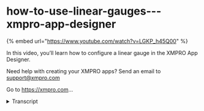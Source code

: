 # how-to-use-linear-gauges---xmpro-app-designer
{% embed url="https://www.youtube.com/watch?v=LGKP_h45Q00" %}



In this video, you’ll learn how to configure a linear gauge in the XMPRO App Designer.

Need help with creating your XMPRO apps? Send an email to support@xmpro.com

Go to https://xmpro.com...
<details>
<summary>Transcript</summary>In this video, you’ll learn how to configure a linear gauge in the XMPRO App Designer.

Need help with creating your XMPRO apps? Send an email to support@xmpro.com

Go to https://xmpro.com...
welcome to another training video from

exam pro

today we'll be looking at linear gauge

and how to use it in app designer

dna gauge can be found in the basic

category or you can search it from the

search text box right here

let me drag it to the box that you want

to display and show you the default

layout of linear gauge

from here you can see we have a range

from 0 to 100

the indicators show the current value

and the title and now jump into the

active mode to change the rate how it

looks

now we're going to block properties of

the linear gauge

and the appearance you see feasible

option

it will be the same as the other app

design controls

and we can change the title here

now we say we change it to

temperature

we can also change the orientation of

linear gauge

the default value is horizontal and we

can change it to vertical

the font color will be applied to the

step

of the vena gauge as well as the title

now now we change it to a darker color

the interval would be the value between

each step of the name gauge

the default value is 10 and we can

change it to

five in a gauge

can be display more than one value

if you want to add more value it will be

under the sub values category

and we can also change the indicator

type for subfolios

we can change it to rectangles circle

etc

but for demo purposes we keep it as text

cloud

we can change the text format to

percentage if we want to

also we can change the indicator color

so we'll change it to purple

we can also configure the indicate

offset

if we want to display the indicator in a

different location

in the behavior we can set the range of

the linear gauge

the default would be zero two hundred

and we can change it to zero to

sixty

and the value we can configure the value

of the

linear gauge

we can change it to 40. also we can add

this up value by clicking on the

plus button

again specify 10

and 20. now i'm going to show you

the changes that we have made

now you see the knee gauge having

changed our attention

from horizontal to vertical we have a

value of 40

and 2s of 5 20 and 10.

we can also change the title from linear

gauge to temperature

let's say we want to read the value from

a dollar source rather than static value

and we can jump back to the ethnic

mirror and see how we can configure that

make the linear gauge free from the data

source you must add the

inner gauge to a controller support data

source for example

a box or another repeater from here

already configure the box to connect a

sql table now we can drag it

linear gauge into that box

we go to the value and the properties

from here we can change the value from

static merit to dynamic merit

and now we can select the data source

from here

the same can be applied to the sub

values as well

and this is nina gage in app designer

thank you for watching
</details>